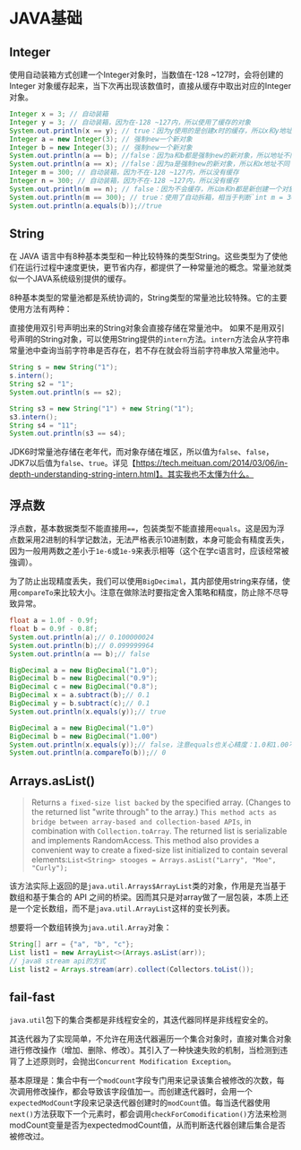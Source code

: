 # JAVA基础

## Integer

使用自动装箱方式创建一个Integer对象时，当数值在-128 ~127时，会将创建的 Integer 对象缓存起来，当下次再出现该数值时，直接从缓存中取出对应的Integer对象。

```JAVA
Integer x = 3; // 自动装箱
Integer y = 3; // 自动装箱，因为在-128 ~127内，所以使用了缓存的对象
System.out.println(x == y); // true：因为y使用的是创建x时的缓存，所以x和y地址相同true
Integer a = new Integer(3); // 强制new一个新对象
Integer b = new Integer(3); // 强制new一个新对象
System.out.println(a == b); //false：因为a和b都是强制new的新对象，所以地址不同
System.out.println(a == x); //false：因为a是强制new的新对象，所以和x地址不同
Integer m = 300; // 自动装箱，因为不在-128 ~127内，所以没有缓存
Integer n = 300; // 自动装箱，因为不在-128 ~127内，所以没有缓存
System.out.println(m == n); // false：因为不会缓存，所以m和n都是新创建一个对象，所以地址不同
System.out.println(m == 300); // true：使用了自动拆箱，相当于判断`int m = 300; m == 300`
System.out.println(a.equals(b));//true
```

## String

在 JAVA 语言中有8种基本类型和一种比较特殊的类型String。这些类型为了使他们在运行过程中速度更快，更节省内存，都提供了一种常量池的概念。常量池就类似一个JAVA系统级别提供的缓存。

8种基本类型的常量池都是系统协调的，String类型的常量池比较特殊。它的主要使用方法有两种：

直接使用双引号声明出来的String对象会直接存储在常量池中。
如果不是用双引号声明的String对象，可以使用String提供的`intern`方法。`intern`方法会从字符串常量池中查询当前字符串是否存在，若不存在就会将当前字符串放入常量池中。

```JAVA
String s = new String("1");
s.intern();
String s2 = "1";
System.out.println(s == s2);

String s3 = new String("1") + new String("1");
s3.intern();
String s4 = "11";
System.out.println(s3 == s4);
```

JDK6时常量池存储在老年代，而对象存储在堆区，所以值为`false`、`false`，JDK7以后值为`false`、`true`。详见【https://tech.meituan.com/2014/03/06/in-depth-understanding-string-intern.html】。其实我也不太懂为什么。

## 浮点数

浮点数，基本数据类型不能直接用`==`，包装类型不能直接用`equals`。这是因为浮点数采用2进制的科学记数法，无法严格表示10进制数，本身可能会有精度丢失，因为一般用两数之差小于`1e-6`或`1e-9`来表示相等（这个在学c语言时，应该经常被強调）。

为了防止出现精度丢失，我们可以使用`BigDecimal`，其内部使用string来存储，使用`compareTo`来比较大小。注意在做除法时要指定舍入策略和精度，防止除不尽导致异常。

```JAVA
float a = 1.0f - 0.9f;
float b = 0.9f - 0.8f;
System.out.println(a);// 0.100000024
System.out.println(b);// 0.099999964
System.out.println(a == b);// false

BigDecimal a = new BigDecimal("1.0");
BigDecimal b = new BigDecimal("0.9");
BigDecimal c = new BigDecimal("0.8");
BigDecimal x = a.subtract(b);// 0.1
BigDecimal y = b.subtract(c);// 0.1
System.out.println(x.equals(y));// true

BigDecimal a = new BigDecimal("1.0")
BigDecimal b = new BigDecimal("1.00")
System.out.println(x.equals(y));// false，注意equals也关心精度：1.0和1.00不相等
System.out.println(a.compareTo(b));// 0
```

## Arrays.asList()

> Returns `a fixed-size list backed` by the specified array. (Changes to the returned list "write through" to the array.) `This method acts as bridge between array-based and collection-based APIs`, in combination with `Collection.toArray`. The returned list is serializable and implements RandomAccess.
> This method also provides a convenient way to create a fixed-size list initialized to contain several elements:`List<String> stooges = Arrays.asList("Larry", "Moe", "Curly");`

该方法实际上返回的是`java.util.Arrays$ArrayList`类的对象，作用是充当基于数组和基于集合的 API 之间的桥梁。因而其只是对array做了一层包装，本质上还是一个定长数组，而不是`java.util.ArrayList`这样的变长列表。

想要将一个数组转换为`java.util.Array`对象：

```JAVA
String[] arr = {"a", "b", "c"};
List list1 = new ArrayList<>(Arrays.asList(arr));
// java8 stream api的方式
List list2 = Arrays.stream(arr).collect(Collectors.toList());
```

## fail-fast

`java.util`包下的集合类都是非线程安全的，其迭代器同样是非线程安全的。

其迭代器为了实现简单，不允许在用迭代器遍历一个集合对象时，直接对集合对象进行修改操作（增加、删除、修改）。其引入了一种快速失败的机制，当检测到违背了上述原则时，会抛出`Concurrent Modification Exception`。

基本原理是：集合中有一个`modCount`字段专门用来记录该集合被修改的次数，每次调用修改操作，都会导致该字段值加一。而创建迭代器时，会用一个`expectedModCount`字段来记录迭代器创建时的`modCount`值。每当迭代器使用`next()`方法获取下一个元素时，都会调用`checkForComodification()`方法来检测modCount变量是否为expectedmodCount值，从而判断迭代器创建后集合是否被修改过。
